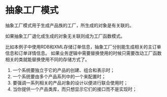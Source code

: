 # 抽象工厂模式

抽象工厂模式用于生成产品族的工厂，所生成的对象是有关联的。

如果抽象工厂退化成生成的对象无关联则成为工厂函数模式。

比如本例子中使用RDB和XML存储订单信息，抽象工厂分别能生成相关的主订单信息和订单详情信息。
如果业务逻辑中需要替换使用的时候只需要改动工厂函数相关的类就能替换使用不同的存储方式了。

1. 一个系统要独立于它的产品的创建、组合和表示时；
2. 一个系统要由多个产品系列中的一个来配置时；
3. 要强调一系列相关的产品对象的设计以便进行联合使用时；
4. 当你提供一个产品类库，而只想显示它们的接口而不是实现时；